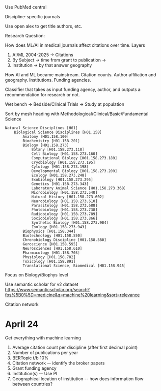 Use PubMed central

Discipline-specific journals

Use open alex to get title authors, etc.

Research Question:

How does ML/AI in medical journals affect citations over time.
Layers
1. AI/ML 2004-2025 -> Citations
2. By Subject -> time from grant to publication -> 
3. Institution -> by that answer geography

How AI and ML became mainstream. Citation counts. Author affiliation and geography. Institutions. Funding agencies.

Classifier that takes as input funding agency, author, and outputs a recommendation for research or not.

Wet bench -> Bedside/Clinical Trials -> Study at population

Sort by mesh heading with Methodological/Clinical/Basic/Fundamental Science


    Natural Science Disciplines [H01]
        Biological Science Disciplines [H01.158]
            Anatomy [H01.158.100]
            Biochemistry [H01.158.201]
            Biology [H01.158.273]
                Botany [H01.158.273.118]
                Cell Biology [H01.158.273.160]
                Computational Biology [H01.158.273.180]
                Cryobiology [H01.158.273.195]
                Cytology [H01.158.273.198]
                Developmental Biology [H01.158.273.200]
                Ecology [H01.158.273.248]
                Exobiology [H01.158.273.295]
                Genetics [H01.158.273.343]
                Laboratory Animal Science [H01.158.273.368]
                Microbiology [H01.158.273.540]
                Natural History [H01.158.273.602]
                Neurobiology [H01.158.273.610]
                Parasitology [H01.158.273.688]
                Photobiology [H01.158.273.738]
                Radiobiology [H01.158.273.789]
                Sociobiology [H01.158.273.866]
                Synthetic Biology [H01.158.273.904]
                Zoology [H01.158.273.943]
            Biophysics [H01.158.344]
            Biotechnology [H01.158.550]
            Chronobiology Discipline [H01.158.580]
            Geroscience [H01.158.595]
            Neurosciences [H01.158.610]
            Pharmacology [H01.158.703]
            Physiology [H01.158.782]
            Toxicology [H01.158.891]
            Translational Science, Biomedical [H01.158.945]

Focus on Biology/Biophys level

Use semantic scholar for v2 dataset https://www.semanticscholar.org/search?fos%5B0%5D=medicine&q=machine%20learning&sort=relevance

Citation network

# April 24

Get everything with machine learning

1. Average citation count per discipline (after first decimal point)
2. Number of publications per year
3. BERTopic t/b 10%
4. Citation network -- identify the broker papers
5. Grant funding agency
6. Institution(s) -- Use PI
7. Geographical location of institution -- how does information flow between countries?

